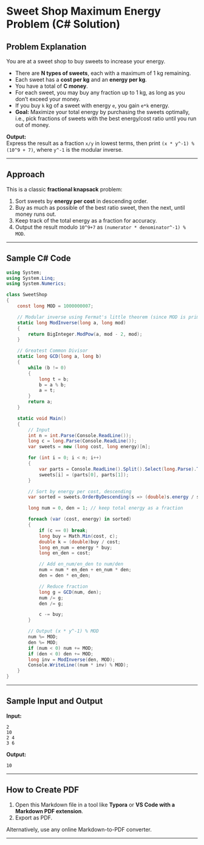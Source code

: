 # Sweet Shop Maximum Energy Problem (C# Solution)

## Problem Explanation

You are at a sweet shop to buy sweets to increase your energy.  
- There are **N types of sweets**, each with a maximum of 1 kg remaining.
- Each sweet has a **cost per kg** and an **energy per kg**.
- You have a total of **C money**.
- For each sweet, you may buy any fraction up to 1 kg, as long as you don’t exceed your money.
- If you buy `k` kg of a sweet with energy `e`, you gain `e*k` energy.
- **Goal:** Maximize your total energy by purchasing the sweets optimally, i.e., pick fractions of sweets with the best energy/cost ratio until you run out of money.

**Output:**  
Express the result as a fraction `x/y` in lowest terms, then print `(x * y^-1) % (10^9 + 7)`, where `y^-1` is the modular inverse.

---

## Approach

This is a classic **fractional knapsack** problem:
1. Sort sweets by **energy per cost** in descending order.
2. Buy as much as possible of the best ratio sweet, then the next, until money runs out.
3. Keep track of the total energy as a fraction for accuracy.
4. Output the result modulo `10^9+7` as `(numerator * denominator^-1) % MOD`.

---

## Sample C# Code

```csharp
using System;
using System.Linq;
using System.Numerics;

class SweetShop
{
    const long MOD = 1000000007;

    // Modular inverse using Fermat's little theorem (since MOD is prime)
    static long ModInverse(long a, long mod)
    {
        return BigInteger.ModPow(a, mod - 2, mod);
    }

    // Greatest Common Divisor
    static long GCD(long a, long b)
    {
        while (b != 0)
        {
            long t = b;
            b = a % b;
            a = t;
        }
        return a;
    }

    static void Main()
    {
        // Input
        int n = int.Parse(Console.ReadLine());
        long c = long.Parse(Console.ReadLine());
        var sweets = new (long cost, long energy)[n];

        for (int i = 0; i < n; i++)
        {
            var parts = Console.ReadLine().Split().Select(long.Parse).ToArray();
            sweets[i] = (parts[0], parts[1]);
        }

        // Sort by energy per cost, descending
        var sorted = sweets.OrderByDescending(s => (double)s.energy / s.cost).ToArray();

        long num = 0, den = 1; // keep total energy as a fraction

        foreach (var (cost, energy) in sorted)
        {
            if (c == 0) break;
            long buy = Math.Min(cost, c);
            double k = (double)buy / cost;
            long en_num = energy * buy;
            long en_den = cost;

            // Add en_num/en_den to num/den
            num = num * en_den + en_num * den;
            den = den * en_den;

            // Reduce fraction
            long g = GCD(num, den);
            num /= g;
            den /= g;

            c -= buy;
        }

        // Output (x * y^-1) % MOD
        num %= MOD;
        den %= MOD;
        if (num < 0) num += MOD;
        if (den < 0) den += MOD;
        long inv = ModInverse(den, MOD);
        Console.WriteLine((num * inv) % MOD);
    }
}
```

---

## Sample Input and Output

**Input:**
```
2
10
2 4
3 6
```

**Output:**
```
10
```

---

## How to Create PDF

1. Open this Markdown file in a tool like **Typora** or **VS Code with a Markdown PDF extension**.
2. Export as PDF.

Alternatively, use any online Markdown-to-PDF converter.

---